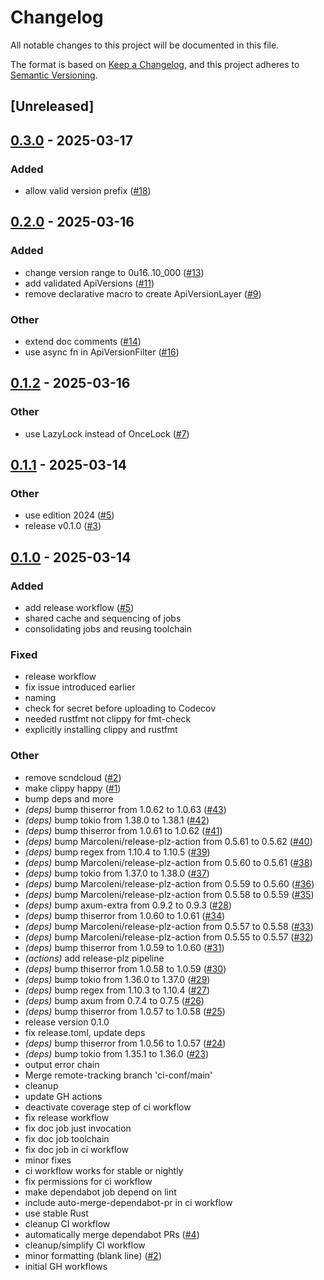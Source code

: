 # Changelog

All notable changes to this project will be documented in this file.

The format is based on [Keep a Changelog](https://keepachangelog.com/en/1.0.0/),
and this project adheres to [Semantic Versioning](https://semver.org/spec/v2.0.0.html).

## [Unreleased]

## [0.3.0](https://github.com/hseeberger/api-version/compare/v0.2.0...v0.3.0) - 2025-03-17

### Added

- allow valid version prefix ([#18](https://github.com/hseeberger/api-version/pull/18))

## [0.2.0](https://github.com/hseeberger/api-version/compare/v0.1.2...v0.2.0) - 2025-03-16

### Added

- change version range to 0u16..10_000 ([#13](https://github.com/hseeberger/api-version/pull/13))
- add validated ApiVersions ([#11](https://github.com/hseeberger/api-version/pull/11))
- remove declarative macro to create ApiVersionLayer ([#9](https://github.com/hseeberger/api-version/pull/9))

### Other

- extend doc comments ([#14](https://github.com/hseeberger/api-version/pull/14))
- use async fn in ApiVersionFilter ([#16](https://github.com/hseeberger/api-version/pull/16))

## [0.1.2](https://github.com/hseeberger/api-version/compare/v0.1.1...v0.1.2) - 2025-03-16

### Other

- use LazyLock instead of OnceLock ([#7](https://github.com/hseeberger/api-version/pull/7))

## [0.1.1](https://github.com/hseeberger/api-version/compare/v0.1.0...v0.1.1) - 2025-03-14

### Other

- use edition 2024 ([#5](https://github.com/hseeberger/api-version/pull/5))
- release v0.1.0 ([#3](https://github.com/hseeberger/api-version/pull/3))

## [0.1.0](https://github.com/hseeberger/api-version/releases/tag/v0.1.0) - 2025-03-14

### Added

- add release workflow ([#5](https://github.com/hseeberger/api-version/pull/5))
- shared cache and sequencing of jobs
- consolidating jobs and reusing toolchain

### Fixed

- release workflow
- fix issue introduced earlier
- naming
- check for secret before uploading to Codecov
- needed rustfmt not clippy for fmt-check
- explicitly installing clippy and rustfmt

### Other

- remove scndcloud ([#2](https://github.com/hseeberger/api-version/pull/2))
- make clippy happy ([#1](https://github.com/hseeberger/api-version/pull/1))
- bump deps and more
- *(deps)* bump thiserror from 1.0.62 to 1.0.63 ([#43](https://github.com/hseeberger/api-version/pull/43))
- *(deps)* bump tokio from 1.38.0 to 1.38.1 ([#42](https://github.com/hseeberger/api-version/pull/42))
- *(deps)* bump thiserror from 1.0.61 to 1.0.62 ([#41](https://github.com/hseeberger/api-version/pull/41))
- *(deps)* bump MarcoIeni/release-plz-action from 0.5.61 to 0.5.62 ([#40](https://github.com/hseeberger/api-version/pull/40))
- *(deps)* bump regex from 1.10.4 to 1.10.5 ([#39](https://github.com/hseeberger/api-version/pull/39))
- *(deps)* bump MarcoIeni/release-plz-action from 0.5.60 to 0.5.61 ([#38](https://github.com/hseeberger/api-version/pull/38))
- *(deps)* bump tokio from 1.37.0 to 1.38.0 ([#37](https://github.com/hseeberger/api-version/pull/37))
- *(deps)* bump MarcoIeni/release-plz-action from 0.5.59 to 0.5.60 ([#36](https://github.com/hseeberger/api-version/pull/36))
- *(deps)* bump MarcoIeni/release-plz-action from 0.5.58 to 0.5.59 ([#35](https://github.com/hseeberger/api-version/pull/35))
- *(deps)* bump axum-extra from 0.9.2 to 0.9.3 ([#28](https://github.com/hseeberger/api-version/pull/28))
- *(deps)* bump thiserror from 1.0.60 to 1.0.61 ([#34](https://github.com/hseeberger/api-version/pull/34))
- *(deps)* bump MarcoIeni/release-plz-action from 0.5.57 to 0.5.58 ([#33](https://github.com/hseeberger/api-version/pull/33))
- *(deps)* bump MarcoIeni/release-plz-action from 0.5.55 to 0.5.57 ([#32](https://github.com/hseeberger/api-version/pull/32))
- *(deps)* bump thiserror from 1.0.59 to 1.0.60 ([#31](https://github.com/hseeberger/api-version/pull/31))
- *(actions)* add release-plz pipeline
- *(deps)* bump thiserror from 1.0.58 to 1.0.59 ([#30](https://github.com/hseeberger/api-version/pull/30))
- *(deps)* bump tokio from 1.36.0 to 1.37.0 ([#29](https://github.com/hseeberger/api-version/pull/29))
- *(deps)* bump regex from 1.10.3 to 1.10.4 ([#27](https://github.com/hseeberger/api-version/pull/27))
- *(deps)* bump axum from 0.7.4 to 0.7.5 ([#26](https://github.com/hseeberger/api-version/pull/26))
- *(deps)* bump thiserror from 1.0.57 to 1.0.58 ([#25](https://github.com/hseeberger/api-version/pull/25))
- release version 0.1.0
- fix release.toml, update deps
- *(deps)* bump thiserror from 1.0.56 to 1.0.57 ([#24](https://github.com/hseeberger/api-version/pull/24))
- *(deps)* bump tokio from 1.35.1 to 1.36.0 ([#23](https://github.com/hseeberger/api-version/pull/23))
- output error chain
- Merge remote-tracking branch 'ci-conf/main'
- cleanup
- update GH actions
- deactivate coverage step of ci workflow
- fix release workflow
- fix doc job just invocation
- fix doc job toolchain
- fix doc job in ci workflow
- minor fixes
- ci workflow works for stable or nightly
- fix permissions for ci workflow
- make dependabot job depend on lint
- include auto-merge-dependabot-pr in ci workflow
- use stable Rust
- cleanup CI workflow
- automatically merge dependabot PRs ([#4](https://github.com/hseeberger/api-version/pull/4))
- cleanup/simplify CI workflow
- minor formatting (blank line) ([#2](https://github.com/hseeberger/api-version/pull/2))
- initial GH workflows
